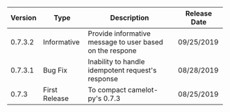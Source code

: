| Version 	| Type 	| Description 	| Release Date 	|
|---------	|-----------------	|---------------------------------------------------	|--------------	|
| 0.7.3.2 	| Informative 	| Provide informative message to user based on the respone 	| 09/25/2019 	|
| 0.7.3.1 	| Bug Fix 	| Inability to handle idempotent request's response 	| 08/28/2019 	|
| 0.7.3 	| First Release 	| To compact camelot-py's 0.7.3 	| 08/25/2019 	|